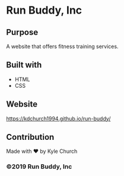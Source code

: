 # Run Buddy, Inc

## Purpose
A website that offers fitness training services. 

## Built with
* HTML
* CSS

## Website
https://kdchurch1994.github.io/run-buddy/

## Contribution
Made with ❤️ by Kyle Church

### ©️2019 Run Buddy, Inc
